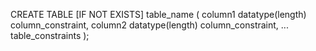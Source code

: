 CREATE TABLE [IF NOT EXISTS] table_name (
   column1 datatype(length) column_constraint,
   column2 datatype(length) column_constraint,
   ...
   table_constraints
);